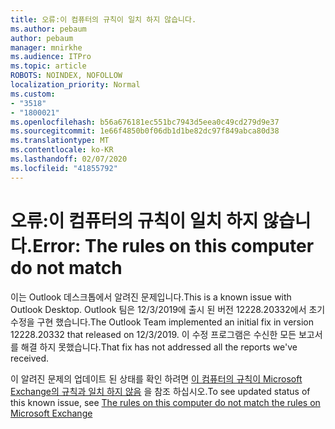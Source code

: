 ```yaml
---
title: 오류:이 컴퓨터의 규칙이 일치 하지 않습니다.
ms.author: pebaum
author: pebaum
manager: mnirkhe
ms.audience: ITPro
ms.topic: article
ROBOTS: NOINDEX, NOFOLLOW
localization_priority: Normal
ms.custom:
- "3518"
- "1800021"
ms.openlocfilehash: b56a676181ec551bc7943d5eea0c49cd279d9e37
ms.sourcegitcommit: 1e66f4850b0f06db1d1be82dc97f849abca80d38
ms.translationtype: MT
ms.contentlocale: ko-KR
ms.lasthandoff: 02/07/2020
ms.locfileid: "41855792"
---
```

# <a name="error-the-rules-on-this-computer-do-not-match"></a><span data-ttu-id="fff8e-102">오류:이 컴퓨터의 규칙이 일치 하지 않습니다.</span><span class="sxs-lookup"><span data-stu-id="fff8e-102">Error: The rules on this computer do not match</span></span>

<span data-ttu-id="fff8e-103">이는 Outlook 데스크톱에서 알려진 문제입니다.</span><span class="sxs-lookup"><span data-stu-id="fff8e-103">This is a known issue with Outlook Desktop.</span></span> <span data-ttu-id="fff8e-104">Outlook 팀은 12/3/2019에 출시 된 버전 12228.20332에서 초기 수정을 구현 했습니다.</span><span class="sxs-lookup"><span data-stu-id="fff8e-104">The Outlook Team implemented an initial fix in version 12228.20332 that released on 12/3/2019.</span></span> <span data-ttu-id="fff8e-105">이 수정 프로그램은 수신한 모든 보고서를 해결 하지 못했습니다.</span><span class="sxs-lookup"><span data-stu-id="fff8e-105">That fix has not addressed all the reports we've received.</span></span>

<span data-ttu-id="fff8e-106">이 알려진 문제의 업데이트 된 상태를 확인 하려면 [이 컴퓨터의 규칙이 Microsoft Exchange의 규칙과 일치 하지 않음](https://support.office.com/article/d032e037-b224-429e-b325-633afde9b5f0) 을 참조 하십시오.</span><span class="sxs-lookup"><span data-stu-id="fff8e-106">To see updated status of this known issue, see [The rules on this computer do not match the rules on Microsoft Exchange](https://support.office.com/article/d032e037-b224-429e-b325-633afde9b5f0)</span></span>